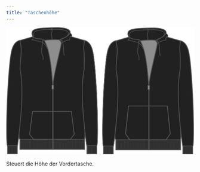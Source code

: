 ```yaml
---
title: "Taschenhöhe"
---
```


![Taschenhöhe](./pocketheight.svg)

Steuert die Höhe der Vordertasche.




